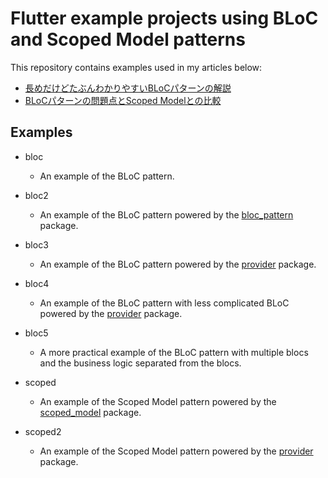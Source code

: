 # Flutter example projects using BLoC and Scoped Model patterns

This repository contains examples used in my articles below:

* [長めだけどたぶんわかりやすいBLoCパターンの解説](https://qiita.com/kabochapo/items/8738223894fb74f952d3)
* [BLoCパターンの問題点とScoped Modelとの比較](https://qiita.com/kabochapo/items/2b992cc00e9f464c1ea9)


## Examples

* bloc
  * An example of the BLoC pattern.

* bloc2
  * An example of the BLoC pattern powered by the [bloc_pattern](https://pub.dartlang.org/packages/bloc_provider) package.

* bloc3
  * An example of the BLoC pattern powered by the [provider](https://pub.dev/packages/provider) package.

* bloc4
  * An example of the BLoC pattern with less complicated BLoC powered by the [provider](https://pub.dev/packages/provider) package.

* bloc5
  * A more practical example of the BLoC pattern with multiple blocs and the business logic separated from the blocs. 

* scoped
  * An example of the Scoped Model pattern powered by the [scoped_model](https://pub.dev/packages/scoped_model) package.

* scoped2
  * An example of the Scoped Model pattern powered by the [provider](https://pub.dev/packages/provider) package.
